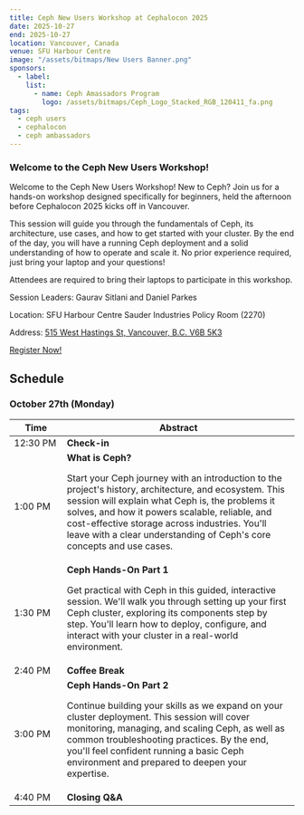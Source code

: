 ```yaml
---
title: Ceph New Users Workshop at Cephalocon 2025
date: 2025-10-27
end: 2025-10-27
location: Vancouver, Canada
venue: SFU Harbour Centre
image: "/assets/bitmaps/New Users Banner.png"
sponsors:
  - label:
    list:
      - name: Ceph Amassadors Program
        logo: /assets/bitmaps/Ceph_Logo_Stacked_RGB_120411_fa.png
tags:
  - ceph users
  - cephalocon
  - ceph ambassadors
---
```


### Welcome to the Ceph New Users Workshop!

Welcome to the Ceph New Users Workshop!
New to Ceph? Join us for a hands-on workshop designed specifically for beginners, held the afternoon before Cephalocon 2025 kicks off in Vancouver.

This session will guide you through the fundamentals of Ceph, its architecture, use cases, and how to get started with your cluster. By the end of the day, you will have a running Ceph deployment and a solid understanding of how to operate and scale it. No prior experience required, just bring your laptop and your questions!

Attendees are required to bring their laptops to participate in this workshop.

Session Leaders: Gaurav Sitlani and Daniel Parkes

Location: SFU Harbour Centre Sauder Industries Policy Room (2270)

Address: [515 West Hastings St, Vancouver, B.C. V6B 5K3](https://maps.app.goo.gl/W39SS3HV1HojHYyP6)

<a class="button" href="https://events.clyso.tech/event/2/registrations/2/">Register Now!</a>

## Schedule

### October 27th (Monday)

<table>
  <thead>
    <tr>
      <th width="10%">Time</th>
      <th width="50%">Abstract</th>
    </tr>
  </thead>
  <tbody>
    <tr>
      <td>12:30 PM</td>
      <td><strong>Check-in</strong></td>
    </tr>
    <tr>
      <td>1:00 PM</td>
      <td>
        <strong>What is Ceph?</strong>
        <p>Start your Ceph journey with an introduction to the project's history, architecture, and ecosystem. This session will explain what Ceph is, the problems it solves, and how it powers scalable, reliable, and cost-effective storage across industries. You'll leave with a clear understanding of Ceph's core concepts and use cases.</p>
    <tr>
      <td>1:30 PM</td>
      <td>
        <strong>Ceph Hands-On Part 1</strong>
        <p>Get practical with Ceph in this guided, interactive session. We'll walk you through setting up your first Ceph cluster, exploring its components step by step. You'll learn how to deploy, configure, and interact with your cluster in a real-world environment.</p>
    <tr>
      <td>2:40 PM</td>
      <td><strong>Coffee Break</strong></td>
    </tr>
    <tr>
      <td>3:00 PM</td>
      <td>
        <strong>Ceph Hands-On Part 2</strong>
        <p>Continue building your skills as we expand on your cluster deployment. This session will cover monitoring, managing, and scaling Ceph, as well as common troubleshooting practices. By the end, you'll feel confident running a basic Ceph environment and prepared to deepen your expertise.</p>
    <tr>
      <td>4:40 PM</td>
      <td><strong>Closing Q&A</strong></td>
    </tr>
  </tbody>
</table>
